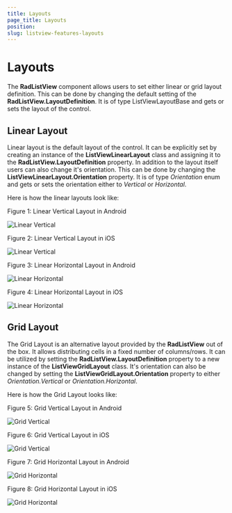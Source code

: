 ```yaml
---
title: Layouts
page_title: Layouts
position: 
slug: listview-features-layouts
---
```


# Layouts

The **RadListView** component allows users to set either linear or grid layout definition. This can be done by changing the default setting of the **RadListView.LayoutDefinition**. It is of type ListViewLayoutBase and gets or sets the layout of the control. 

## Linear Layout

Linear layout is the default layout of the control. It can be explicitly set by creating an instance of the **ListViewLinearLayout** class and assigning it to the **RadListView.LayoutDefinition** property. In addition to the layout itself users can also change it's orientation. This can be done by changing the **ListViewLinearLayout.Orientation** property. It is of type *Orientation* enum and gets or sets the orientation either to *Vertical* or *Horizontal*.

Here is how the linear layouts look like:

Figure 1: Linear Vertical Layout in Android

![Linear Vertical](images/listview-features-layout-android.png)

Figure 2: Linear Vertical Layout in iOS

![Linear Vertical](images/listview-features-layout-ios.png)

Figure 3: Linear Horizontal Layout in Android

![Linear Horizontal](images/listview-features-horizontal-layout-android.png)

Figure 4: Linear Horizontal Layout in iOS

![Linear Horizontal](images/listview-features-horizontal-layout-ios.png)

## Grid Layout

The Grid Layout is an alternative layout provided by the **RadListView** out of the box. It allows distributing cells in a fixed number of columns/rows. It can be utilized by setting the **RadListView.LayoutDefinition** property to a new instance of the **ListViewGridLayout** class. It's orientation can also be changed by setting the **ListViewGridLayout.Orientation** property to either *Orientation.Vertical* or *Orientation.Horizontal*.

Here is how the Grid Layout looks like:

Figure 5: Grid Vertical Layout in Android

![Grid Vertical](images/listview-features-grid-layout-android.png)

Figure 6: Grid Vertical Layout in iOS

![Grid Vertical](images/listview-features-grid-layout-ios.png)

Figure 7: Grid Horizontal Layout in Android

![Grid Horizontal](images/listview-features-horizontal-grid-layout-android.png)

Figure 8: Grid Horizontal Layout in iOS

![Grid Horizontal](images/listview-features-horizontal-grid-layout-ios.png)
